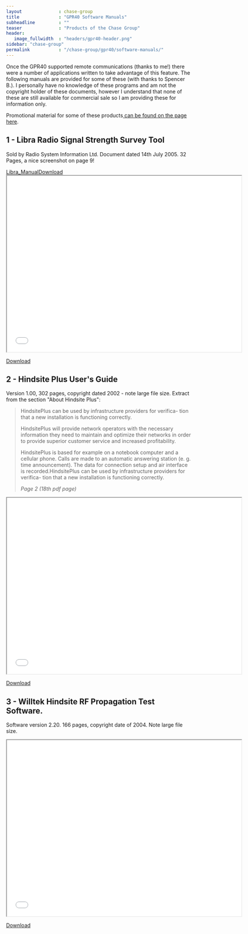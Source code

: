 ```yaml
---
layout              : chase-group
title               : "GPR40 Software Manuals"
subheadline         : ""
teaser              : "Products of the Chase Group"
header:
   image_fullwidth  : "headers/gpr40-header.png"
sidebar: "chase-group"
permalink           : "/chase-group/gpr40/software-manuals/"
---
```


<p>Once the GPR40 supported remote communications (thanks to me!) there were a number of applications written to take advantage of this feature. The following manuals are provided for some of these (with thanks to Spencer B.). I personally have no knowledge of these programs and am not the copyright holder of these documents, however I understand that none of these are still available for commercial sale so I am providing these for information only.</p>

<p>Promotional material for some of these products<a href="/chase-group/gpr40/software-promotional-materials/"  > can be found on the page here</a>.</p>

<h2 >1 - Libra Radio Signal Strength Survey Tool</h2>

<p>Sold by Radio System Information Ltd. Document dated 14th July 2005. 32 Pages, a nice screenshot on page 9!</p>

<p></p>

<!-- wp:file {"id":5280,"href":"/chase-group/Libra_Manual.pdf","displayPreview":true} -->
<div ><object  data="/chase-group/Libra_Manual.pdf" type="application/pdf" style="width:100%;height:600px" aria-label="Libra_Manual"></object><a id="" href="/chase-group/Libra_Manual.pdf">Libra_Manual</a><a href="/chase-group/Libra_Manual.pdf"  download >Download</a></div>
<!-- /wp:file -->

<div class="responsive-embed">
  <iframe width="640" height="480" src="/chase-group/Libra_Manual.pdf" ></iframe>
</div>
<p>
   <a href="/chase-group/Libra_Manual.pdf">Download</a>
</p>
<h2 >2 - Hindsite Plus User's Guide</h2>

<p>Version 1.00, 302 pages, copyright dated 2002 - note large file size. Extract from the section "About Hindsite Plus":</p>

<!-- wp:quote -->
<blockquote ><p></p>

<p>HindsitePlus can be used by infrastructure providers for verifica- tion that a new installation is functioning correctly.</p>

<p>HindsitePlus will provide network operators with the necessary information they need to maintain and optimize their networks in order to provide superior customer service and increased profitability.</p>

<p>HindsitePlus is based for example on a notebook computer and a cellular phone. Calls are made to an automatic answering station (e. g. time announcement). The data for connection setup and air interface is recorded.HindsitePlus can be used by infrastructure providers for verifica- tion that a new installation is functioning correctly.</p>

<cite>Page 2 (18th pdf page)</cite></blockquote>


<div class="responsive-embed">
  <iframe width="640" height="480" src="/chase-group/HindsitePlus_0210-100-A_A5.pdf" ></iframe>
</div>
<p>
   <a href="/chase-group/HindsitePlus_0210-100-A_A5.pdf">Download</a>
</p>
<h2 >3 - Willtek Hindsite RF Propagation Test Software. </h2>

<p>Software version 2.20. 166 pages, copyright date of 2004. Note large file size.</p>

<div class="responsive-embed">
  <iframe width="640" height="480" src="/chase-group/Hindsite_ug_0406-220-A.pdf" ></iframe>
</div>
<p>
   <a href="/chase-group/Hindsite_ug_0406-220-A.pdf">Download</a>
</p>